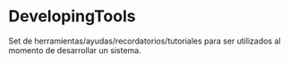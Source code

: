 # DevelopingTools
Set de herramientas/ayudas/recordatorios/tutoriales para ser utilizados al momento de desarrollar un sistema.
